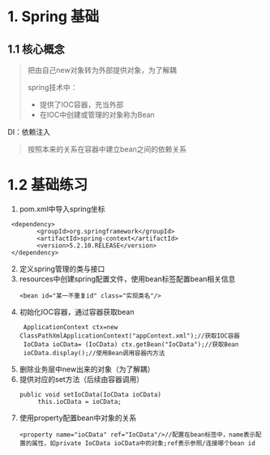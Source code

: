# 1. Spring 基础

## 1.1 核心概念

> 把由自己new对象转为外部提供对象，为了解耦
>
> spring技术中：
>
> * 提供了IOC容器，充当外部
> * 在IOC中创建或管理的对象称为Bean

DI：依赖注入

> 按照本来的关系在容器中建立bean之间的依赖关系

# 1.2 基础练习

1. pom.xml中导入spring坐标

```
 <dependency>
        <groupId>org.springframework</groupId>
        <artifactId>spring-context</artifactId>
        <version>5.2.10.RELEASE</version>
 </dependency>
```

2. 定义spring管理的类与接口
3. resources中创建spring配置文件，使用bean标签配置bean相关信息
   ```
   <bean id="某一不重复id" class="实现类名"/>
   ```
4. 初始化IOC容器，通过容器获取bean
   ```
    ApplicationContext ctx=new ClassPathXmlApplicationContext("appContext.xml");//获取IOC容器
    IoCData ioCData= (IoCData) ctx.getBean("IoCData");//获取Bean
    ioCData.display();//使用Bean调用容器内方法
   ```
5. 删除业务层中new出来的对象（为了解耦）
6. 提供对应的set方法（后续由容器调用）
   ```
   public void setIoCData(IoCData ioCData) 
        this.ioCData = ioCData;
   ```
7. 使用property配置bean中对象的关系
   ```
   <property name="ioCData" ref="IoCData"/>//配置在bean标签中，name表示配置的属性，如private IoCData ioCData中的对象;ref表示参照/连接哪个bean id
   ```
